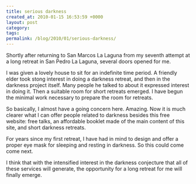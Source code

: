 ```yaml
---
title: serious darkness
created_at: 2010-01-15 16:53:59 +0000
layout: post
category: 
tags: 
permalink: /blog/2010/01/serious-darkness/
---
```


Shortly after returning to San Marcos La Laguna from my seventh attempt at a long retreat in San Pedro La Laguna, several doors opened for me.

I was given a lovely house to sit for an indefinite time period. A friendly elder took stong interest in doing a darkness retreat, and then in the darkness project itself. Many people he talked to about it expressed interest in doing it. Then a suitable room for short retreats emerged. I have begun the minimal work necessary to prepare the room for retreats.

So basically, I almost have a going concern here. Amazing. Now it is much clearer what I can offer people related to darkness besides this free website: free talks, an affordable booklet made of the main content of this site, and short darkness retreats.

For years since my first retreat, I have had in mind to design and offer a proper eye mask for sleeping and resting in darkness. So this could come come next.

I think that with the intensified interest in the darkness conjecture that all of these services will generate, the opportunity for a long retreat for me will finally emerge.